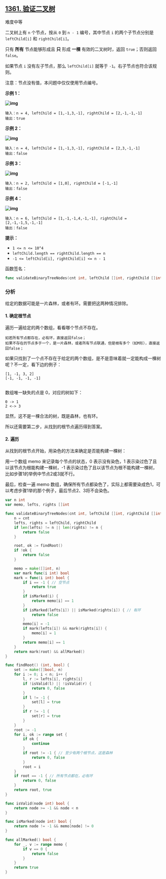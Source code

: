## [1361. 验证二叉树](https://leetcode-cn.com/problems/validate-binary-tree-nodes/)

难度中等

二叉树上有 `n` 个节点，按从 `0` 到 `n - 1` 编号，其中节点 `i` 的两个子节点分别是 `leftChild[i]` 和 `rightChild[i]`。

只有 **所有** 节点能够形成且 **只** 形成 **一棵** 有效的二叉树时，返回 `true`；否则返回 `false`。

如果节点 `i` 没有左子节点，那么 `leftChild[i]` 就等于 `-1`。右子节点也符合该规则。

注意：节点没有值，本问题中仅仅使用节点编号。

**示例 1：**

**![img](https://assets.leetcode-cn.com/aliyun-lc-upload/uploads/2020/02/23/1503_ex1.png)**

```
输入：n = 4, leftChild = [1,-1,3,-1], rightChild = [2,-1,-1,-1]
输出：true
```

**示例 2：**

**![img](https://assets.leetcode-cn.com/aliyun-lc-upload/uploads/2020/02/23/1503_ex2.png)**

```
输入：n = 4, leftChild = [1,-1,3,-1], rightChild = [2,3,-1,-1]
输出：false
```

**示例 3：**

**![img](https://assets.leetcode-cn.com/aliyun-lc-upload/uploads/2020/02/23/1503_ex3.png)**

```
输入：n = 2, leftChild = [1,0], rightChild = [-1,-1]
输出：false
```

**示例 4：**

**![img](https://assets.leetcode-cn.com/aliyun-lc-upload/uploads/2020/02/23/1503_ex4.png)**

```
输入：n = 6, leftChild = [1,-1,-1,4,-1,-1], rightChild = [2,-1,-1,5,-1,-1]
输出：false
```

**提示：**

- `1 <= n <= 10^4`
- `leftChild.length == rightChild.length == n`
- `-1 <= leftChild[i], rightChild[i] <= n - 1`

函数签名：

```go
func validateBinaryTreeNodes(cnt int, leftChild []int, rightChild []int) bool
```

### 分析

给定的数据可能是一片森林，或者有环。需要把这两种情况排除。

#### 1. 确定根节点

遍历一遍给定的两个数组，看看哪个节点不存在。

```
如若所有节点都存在，必有环，直接返回false；
如果不存在的节点多于一个，是一片森林，或者所有节点联通，但是根有多个（如M形），直接返回false；
```

如果只找到了一个点不存在于给定的两个数组，是不是意味着就一定能构成一棵树呢？不一定，看下边的例子：

```
[1, -1, 3, 2]
[-1, -1, -1, -1]


```

数组唯一缺失的点是 0，对应的树如下：

```
0 -> 1
2 <-> 3
```

显然，这不是一棵合法的树，既是森林，也有环。

所以还需要第二步，从找到的根节点遍历得到答案。

#### 2. 遍历

从找到的根节点开始，用染色的方法来确定是否能构建一棵树：

用一个数组 memo 来记录每个节点的状态，0 表示没有染色，1 表示染过色了且以该节点为根能构建一棵树，-1 表示染过色了且以该节点为根不能构建一棵树，比如步骤1的举例中节点2或3就不行。

最后，检查一遍 memo 数组，确保所有节点都染色了，实际上都需要染成色1，可以考虑步骤1举的那个例子，最后节点2、3将不会染色。

```go
var n int
var memo, lefts, rights []int

func validateBinaryTreeNodes(cnt int, leftChild []int, rightChild []int) bool {
	n = cnt
	lefts, rights = leftChild, rightChild
	if len(lefts) != n || len(rights) != n {
		return false
	}

	root, ok := findRoot()
	if !ok {
		return false
	}

	memo = make([]int, n)
	var mark func(i int) bool
	mark = func(i int) bool {
		if i == -1 { // 空节点
			return true
		}
		if isMarked(i) {
			return memo[i] == 1
		}
		if isMarked(lefts[i]) || isMarked(rights[i]) { // 有环
			return false
		}
		memo[i] = -1
		if mark(lefts[i]) && mark(rights[i]) {
			memo[i] = 1
		}
		return memo[i] == 1
	}
	return mark(root) && allMarked()
}

func findRoot() (int, bool) {
	set := make([]bool, n)
	for i := 0; i < n; i++ {
		l, r := lefts[i], rights[i]
		if !isValid(l) || !isValid(r) {
			return 0, false
		}
		if l != -1 {
			set[l] = true
		}
		if r != -1 {
			set[r] = true
		}
	}
	root := -1
	for i, ok := range set {
		if ok {
			continue
		}
		if root != -1 { // 至少有两个根节点，这是森林
			return 0, false
		}
		root = i
	}
	if root == -1 { // 所有节点都在，必有环
		return 0, false
	}
	return root, true
}

func isValid(node int) bool {
	return node >= -1 && node < n
}

func isMarked(node int) bool {
	return node != -1 && memo[node] != 0
}

func allMarked() bool {
	for _, v := range memo {
		if v == 0 {
			return false
		}
	}
	return true
}
```

